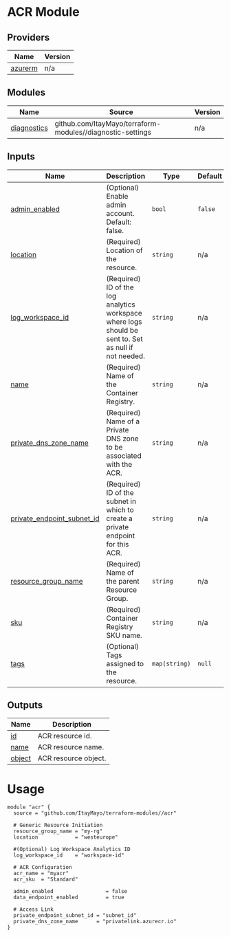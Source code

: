 <!-- BEGIN_TF_DOCS -->
# ACR Module

## Providers

| Name | Version |
|------|---------|
| <a name="provider_azurerm"></a> [azurerm](#provider\_azurerm) | n/a |

## Modules

| Name | Source | Version |
|------|--------|---------|
| <a name="module_diagnostics"></a> [diagnostics](#module\_diagnostics) | github.com/ItayMayo/terraform-modules//diagnostic-settings | n/a |

## Inputs

| Name | Description | Type | Default | Required |
|------|-------------|------|---------|:--------:|
| <a name="input_admin_enabled"></a> [admin\_enabled](#input\_admin\_enabled) | (Optional) Enable admin account. Default: false. | `bool` | `false` | no |
| <a name="input_location"></a> [location](#input\_location) | (Required) Location of the resource. | `string` | n/a | yes |
| <a name="input_log_workspace_id"></a> [log\_workspace\_id](#input\_log\_workspace\_id) | (Required) ID of the log analytics workspace where logs should be sent to. Set as null if not needed. | `string` | n/a | yes |
| <a name="input_name"></a> [name](#input\_name) | (Required) Name of the Container Registry. | `string` | n/a | yes |
| <a name="input_private_dns_zone_name"></a> [private\_dns\_zone\_name](#input\_private\_dns\_zone\_name) | (Required) Name of a Private DNS zone to be associated with the ACR. | `string` | n/a | yes |
| <a name="input_private_endpoint_subnet_id"></a> [private\_endpoint\_subnet\_id](#input\_private\_endpoint\_subnet\_id) | (Required) ID of the subnet in which to create a private endpoint for this ACR. | `string` | n/a | yes |
| <a name="input_resource_group_name"></a> [resource\_group\_name](#input\_resource\_group\_name) | (Required) Name of the parent Resource Group. | `string` | n/a | yes |
| <a name="input_sku"></a> [sku](#input\_sku) | (Required) Container Registry SKU name. | `string` | n/a | yes |
| <a name="input_tags"></a> [tags](#input\_tags) | (Optional) Tags assigned to the resource. | `map(string)` | `null` | no |

## Outputs

| Name | Description |
|------|-------------|
| <a name="output_id"></a> [id](#output\_id) | ACR resource id. |
| <a name="output_name"></a> [name](#output\_name) | ACR resource name. |
| <a name="output_object"></a> [object](#output\_object) | ACR resource object. |

# Usage

```
module "acr" {
  source = "github.com/ItayMayo/terraform-modules//acr"

  # Generic Resource Initiation
  resource_group_name = "my-rg"
  location            = "westeurope"

  #(Optional) Log Workspace Analytics ID
  log_workspace_id    = "workspace-id"

  # ACR Configuration
  acr_name = "myacr"
  acr_sku  = "Standard"

  admin_enabled                 = false
  data_endpoint_enabled         = true

  # Access Link
  private_endpoint_subnet_id = "subnet_id"
  private_dns_zone_name      = "privatelink.azurecr.io"
}

```
<!-- END_TF_DOCS -->